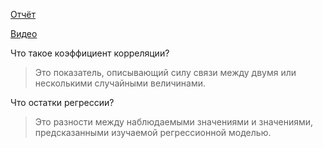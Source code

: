 [Отчёт](https://drive.google.com/open?id=13g-4wj7C-yFN0VOAe90ciI1XRfN3Ma00)

[Видео](https://drive.google.com/open?id=1hHCR02KZmMYVTEShmr9mBhn6eqbSrtKk)

Что такое коэффициент корреляции?

> Это показатель, описывающий силу связи между двумя или несколькими случайными величинами.

Что остатки регрессии?

> Это разности между наблюдаемыми значениями и значениями, предсказанными изучаемой регрессионной моделью.